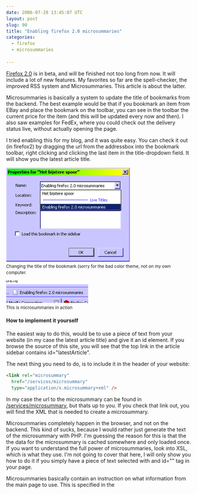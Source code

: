 ```yaml
---
date: 2006-07-28 13:45:07 UTC
layout: post
slug: 90
title: "Enabling firefox 2.0 microsummaries"
categories:
  - firefox
  - microsummaries

---
```

<p><a href="http://www.mozilla.org/projects/bonecho">Firefox 2.0</a> is in beta, and will be finished not too long from now. It will include a lot of new features. My favorites so far are the spell-checker, the improved RSS system and Microsummaries. This article is about the latter</a>.</p>

<p>Microsummaries is basically a system to update the title of bookmarks from the backend. The best example would be that if you bookmark an item from EBay and place the bookmark on the toolbar, you can see in the toolbar the current price for the item (and this will be updated every now and then). I also saw examples for FedEx, where you could check out the delivery status live, without actually opening the page.</p>

<p>I tried enabling this for my blog, and it was quite easy. You can check it out (in firefox2) by dragging the url from the addressbox into the bookmark toolbar, right clicking and clicking the last item in the title-dropdown field. It will show you the latest article title.</p>

<p>
<img src="/resources/images/posts/micro_1.png" alt="shot 1" /><br />
<small>Changing the title of the bookmark (sorry for the bad color theme, not on my own computer.</small>
</p>
<p>
<img src="/resources/images/posts/micro_2.png" alt="shot 2" /><br />
<small>This is microsummaries in action</small>
</p>

<h4>How to implement it yourself</h4>
<p>The easiest way to do this, would be to use a piece of text from your website (in my case the latest article title) and give it an id element. If you browse the source of this site, you will see that the top link in the article sidebar contains id="latestArticle".</p>

<p>The next thing you need to do, is to include it in the header of your website:</p>

```html
<link rel="microsummary"
  href="/services/microsummary"
  type="application/x.microsummary+xml" />
```

<p>
In my case the url to the microsummary can be found in <a href="/services/microsummary">/services/microsummary</a>, but thats up to you. If you check that link out, you will find the XML that is needed to create a microsummary.</p>

<p>Microsummaries completely happen in the browser, and not on the backend. This kind of sucks, because I would rather just generate the text of the microsummary with PHP. I'm guessing the reason for this is that the the data for the microsummary is cached somewhere and only loaded once. If you want to understand the full power of microsummaries, look into XSL, which is what they use. I'm not going to cover that here, I will only show you how to do it if you simply have a piece of text selected with and id="" tag in your page.</p>

<p>Microsummaries basically contain an instruction on what information from the main page to use. This is specified in the <template> tag. Basically the only thing you need to change in my example is:</p>

```
<xsl:value-of select="id('latestArticle')"/>
```

<p>Change 'latestArticle' in the id you are using on your site. Next, you need to specify to which pages this microsummary applies. Do this within the <pages> tag. By default every page is exluded. I used this:</p>

```xml
<include>http://www.rooftopsolutions.nl/[.]*</include>
<exclude>http://www.rooftopsolutions.nl/code[.]*</exclude>
<exclude>http://www.rooftopsolutions.nl/resources[.]*</exclude>
```

<p>This includes every page, but then makes exceptions for the /code section and the /resources (where i store my css/images/etc.)</p>

<p>Selecting these urls is done with Regular Expressions. If you want to understand the full power of this, be sure to google for it. [.]* means a wildcard.</p>
